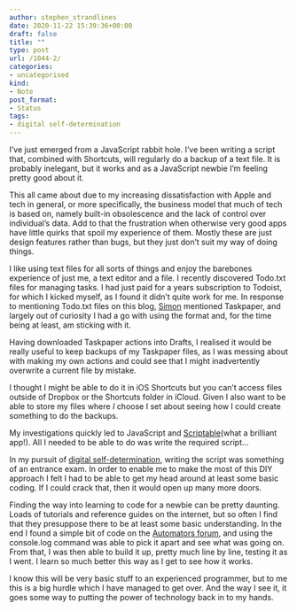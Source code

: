 ```yaml
---
author: stephen_strandlines
date: 2020-11-22 15:39:36+00:00
draft: false
title: ""
type: post
url: /1044-2/
categories:
- uncategorised
kind:
- Note
post_format:
- Status
tags:
- digital self-determination
---
```


I’ve just emerged from a JavaScript rabbit hole. I’ve been writing a script that, combined with Shortcuts, will regularly do a backup of a text file. It is probably inelegant, but it works and as a JavaScript newbie I’m feeling pretty good about it.

This all came about due to my increasing dissatisfaction with Apple and tech in general, or more specifically, the business model that much of tech is based on, namely built-in obsolescence and the lack of control over individual’s data. Add to that the frustration when otherwise very good apps have little quirks that spoil my experience of them. Mostly these are just design features rather than bugs, but they just don’t suit my way of doing things.

I like using text files for all sorts of things and enjoy the barebones experience of just me, a text editor and a file. I recently discovered Todo.txt files for managing tasks. I had just paid for a years subscription to Todoist, for which I kicked myself, as I found it didn’t quite work for me. In response to mentioning Todo.txt files on this blog, [Simon](https://strandlines.blog/1036-2/) mentioned Taskpaper, and largely out of curiosity I had a go with using the format and, for the time being at least, am sticking with it.

Having downloaded Taskpaper actions into Drafts, I realised it would be really useful to keep backups of my Taskpaper files, as I was messing about with making my own actions and could see that I might inadvertently overwrite a current file by mistake.

I thought I might be able to do it in iOS Shortcuts but you can’t access files outside of Dropbox or the Shortcuts folder in iCloud. Given I also want to be able to store my files where _I_ choose I set about seeing how I could create something to do the backups.

My investigations quickly led to JavaScript and [Scriptable](https://scriptable.app)(what a brilliant app!). All I needed to be able to do was write the required script…

In my pursuit of [digital self-determination](https://doubleloop.net/2020/07/22/autonomy-digital-self-determination-agency/), writing the script was something of an entrance exam. In order to enable me to make the most of this DIY approach I felt I had to be able to get my head around at least some basic coding. If I could crack that, then it would open up many more doors.

Finding the way into learning to code for a newbie can be pretty daunting. Loads of tutorials and reference guides on the internet, but so often I find that they presuppose there to be at least some basic understanding. In the end I found a simple bit of code on the [Automators forum](https://talk.automators.fm/c/scriptable/13), and using the console.log command was able to pick it apart and see what was going on. From that, I was then able to build it up, pretty much line by line, testing it as I went. I learn so much better this way as I get to see how it works.

I know this will be very basic stuff to an experienced programmer, but to me this is a big hurdle which I have managed to get over. And the way I see it, it goes some way to putting the power of technology back in to my hands.

